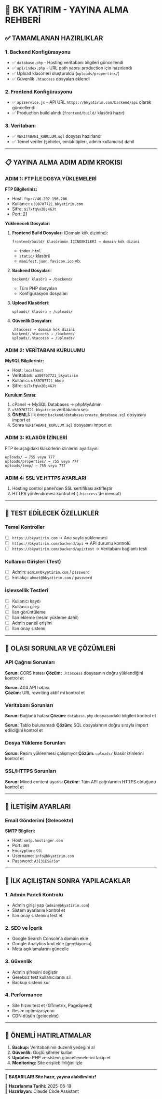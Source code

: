 # 🚀 BK YATIRIM - YAYINA ALMA REHBERİ

## ✅ TAMAMLANAN HAZIRLIKLAR

### 1. Backend Konfigürasyonu
- ✅ `database.php` - Hosting veritabanı bilgileri güncellendi
- ✅ `api/index.php` - URL path yapısı production için hazırlandı
- ✅ Upload klasörleri oluşturuldu (`uploads/properties/`)
- ✅ Güvenlik `.htaccess` dosyaları eklendi

### 2. Frontend Konfigürasyonu  
- ✅ `apiService.js` - API URL `https://bkyatirim.com/backend/api` olarak güncellendi
- ✅ Production build alındı (`frontend/build/` klasörü hazır)

### 3. Veritabanı
- ✅ `VERITABANI_KURULUM.sql` dosyası hazırlandı
- ✅ Temel veriler (şehirler, emlak tipleri, admin kullanıcısı) dahil

---

## 📋 YAYINA ALMA ADIM ADIM KROKISI

### ADIM 1: FTP İLE DOSYA YÜKLEMELERİ

**FTP Bilgileriniz:**
- Host: `ftp://46.202.156.206`
- Kullanıcı: `u389707721.bkyatirim.com`
- Şifre: `$iTxfq%x2B;4GJt`
- Port: 21

**Yüklenecek Dosyalar:**

1. **Frontend Build Dosyaları** (Domain kök dizinine):
   ```
   frontend/build/ klasörünün İÇİNDEKİLERİ → domain kök dizini
   ```
   - `index.html`
   - `static/` klasörü
   - `manifest.json`, `favicon.ico` vb.

2. **Backend Dosyaları**:
   ```
   backend/ klasörü → /backend/
   ```
   - Tüm PHP dosyaları
   - Konfigürasyon dosyaları

3. **Upload Klasörleri**:
   ```
   uploads/ klasörü → /uploads/
   ```

4. **Güvenlik Dosyaları**:
   ```
   .htaccess → domain kök dizini
   backend/.htaccess → /backend/
   uploads/.htaccess → /uploads/
   ```

### ADIM 2: VERİTABANI KURULUMU

**MySQL Bilgileriniz:**
- Host: `localhost`
- Veritabanı: `u389707721_bkyatirim`
- Kullanıcı: `u389707721_bkdb`
- Şifre: `$iTxfq%x2B;4GJt`

**Kurulum Sırası:**
1. cPanel → MySQL Databases → phpMyAdmin
2. `u389707721_bkyatirim` veritabanını seç
3. **ÖNEMLİ:** İlk önce `backend/database/create_database.sql` dosyasını import et
4. Sonra `VERITABANI_KURULUM.sql` dosyasını import et

### ADIM 3: KLASÖR İZİNLERİ

FTP ile aşağıdaki klasörlerin izinlerini ayarlayın:
```
uploads/ → 755 veya 777
uploads/properties/ → 755 veya 777
uploads/temp/ → 755 veya 777
```

### ADIM 4: SSL VE HTTPS AYARLARI

1. Hosting control panel'den SSL sertifikası aktifleştir
2. HTTPS yönlendirmesi kontrol et (`.htaccess`'de mevcut)

---

## 🧪 TEST EDİLECEK ÖZELLIKLER

### Temel Kontroller
- [ ] `https://bkyatirim.com` → Ana sayfa yüklenmesi
- [ ] `https://bkyatirim.com/backend/api` → API durumu kontrolü
- [ ] `https://bkyatirim.com/backend/api/test` → Veritabanı bağlantı testi

### Kullanıcı Girişleri (Test)
- [ ] Admin: `admin@bkyatirim.com` / `password`
- [ ] Emlakçı: `ahmet@bkyatirim.com` / `password`

### İşlevsellik Testleri
- [ ] Kullanıcı kaydı
- [ ] Kullanıcı girişi
- [ ] İlan görüntüleme
- [ ] İlan ekleme (resim yükleme dahil)
- [ ] Admin paneli erişimi
- [ ] İlan onay sistemi

---

## 🔧 OLASI SORUNLAR VE ÇÖZÜMLERİ

### API Çağrısı Sorunları
**Sorun:** CORS hatası
**Çözüm:** `.htaccess` dosyasının doğru yüklendiğini kontrol et

**Sorun:** 404 API hatası  
**Çözüm:** URL rewriting aktif mi kontrol et

### Veritabanı Sorunları
**Sorun:** Bağlantı hatası
**Çözüm:** `database.php` dosyasındaki bilgileri kontrol et

**Sorun:** Tablo bulunamadı
**Çözüm:** SQL dosyalarının doğru sırayla import edildiğini kontrol et

### Dosya Yükleme Sorunları
**Sorun:** Resim yüklenmesi çalışmıyor
**Çözüm:** `uploads/` klasör izinlerini kontrol et

### SSL/HTTPS Sorunları
**Sorun:** Mixed content uyarısı
**Çözüm:** Tüm API çağrılarının HTTPS olduğunu kontrol et

---

## 📧 İLETİŞİM AYARLARI

### Email Gönderimi (Gelecekte)
**SMTP Bilgileri:**
- Host: `smtp.hostinger.com`
- Port: `465`
- Encryption: `SSL`
- Username: `info@bkyatirim.com`
- Password: `A3[31ES&!5a*`

---

## 🎯 İLK AÇILIŞTAN SONRA YAPILACAKLAR

### 1. Admin Paneli Kontrolü
- Admin girişi yap (`admin@bkyatirim.com`)
- Sistem ayarlarını kontrol et
- İlan onay sistemini test et

### 2. SEO ve İçerik
- Google Search Console'a domain ekle
- Google Analytics kod ekle (gerekiyorsa)
- Meta açıklamalarını güncelle

### 3. Güvenlik
- Admin şifresini değiştir
- Gereksiz test kullanıcılarını sil
- Backup sistemi kur

### 4. Performance
- Site hızını test et (GTmetrix, PageSpeed)
- Resim optimizasyonu
- CDN düşün (gelecekte)

---

## 🚨 ÖNEMLİ HATIRLATMALAR

1. **Backup:** Veritabanının düzenli yedeğini al
2. **Güvenlik:** Güçlü şifreler kullan
3. **Updates:** PHP ve sistem güncellemelerini takip et
4. **Monitoring:** Site erişilebilirliğini izle

---

**🎉 BAŞARILAR! Site hazır, yayına alabilirsiniz!**

**📅 Hazırlanma Tarihi:** 2025-06-18  
**🔧 Hazırlayan:** Claude Code Assistant